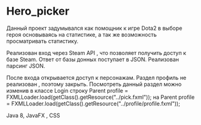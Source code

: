 # Hero_picker

Данный проект задумывался как помощник к игре Dota2 в выборе героя основываясь на статистике, а так же возможность просматривать статистику. 

Реализован вход через Steam API , что позволяет получить доступ к базе Steam. Ответ от базы донных поступает в JSON. Реализован парсинг JSON. 

После входа открывается доступ к персонажам. Раздел профиль не реализован , поэтому закрыть. Посмотреть данный раздел можно изменив в классе Login 
строку Parent profile = FXMLLoader.load(getClass().getResource("../pick.fxml")); на Parent profile = FXMLLoader.load(getClass().getResource("../profile/profile.fxml"));

Java 8, JavaFX , CSS
